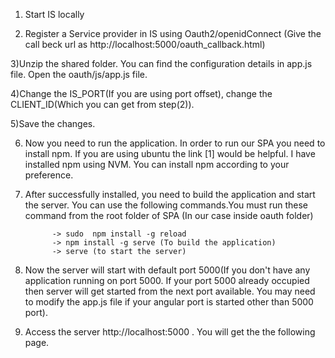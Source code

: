 1) Start IS locally

2) Register a Service provider in IS using Oauth2/openidConnect (Give the call beck url as http://localhost:5000/oauth_callback.html)

3)Unzip the shared folder. You can find the configuration details in app.js file. Open the oauth/js/app.js file.

4)Change the IS_PORT(If you are using port offset), change the CLIENT_ID(Which you can get from step(2)).

5)Save the changes.

6) Now you need to run the application. In order to run our SPA you need to install npm. If you are using ubuntu the link [1] would be helpful. I have installed npm using NVM. You can install npm according to your preference.

7) After successfully installed, you need to build the application and start the server. You can use the following commands.You must run these command from the root folder of SPA (In our case inside oauth folder)

             -> sudo  npm install -g reload
             -> npm install -g serve (To build the application)
             -> serve (to start the server)
             
8) Now the server will start with default port 5000(If you don't have any application running on port 5000. If your port 5000 already occupied then server will get started from the next port available. You may need to modify the app.js file if your angular port is started other than 5000 port).

9) Access the server  http://localhost:5000 . You will get the the following page.




